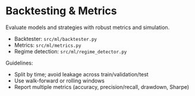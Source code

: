 # Backtesting & Metrics

Evaluate models and strategies with robust metrics and simulation.

- Backtester: `src/ml/backtester.py`
- Metrics: `src/ml/metrics.py`
- Regime detection: `src/ml/regime_detector.py`

Guidelines:
- Split by time; avoid leakage across train/validation/test
- Use walk-forward or rolling windows
- Report multiple metrics (accuracy, precision/recall, drawdown, Sharpe)

